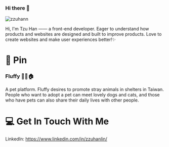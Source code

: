 ### Hi there 👋

![zzuhann](([https://images.unsplash.com/photo-1589759295109-40f13cd8bdba?ixlib=rb-1.2.1&ixid=MnwxMjA3fDB8MHxwaG90by1wYWdlfHx8fGVufDB8fHx8&auto=format&fit=crop&w=1770&q=80](https://images.unsplash.com/photo-1589759295109-40f13cd8bdba?ixlib=rb-1.2.1&ixid=MnwxMjA3fDB8MHxwaG90by1wYWdlfHx8fGVufDB8fHx8&auto=format&fit=crop&w=1770&q=80)) "zzuhann")

Hi, I'm Tzu Han —— a front-end developer. Eager to understand how products and websites are designed and built to improve products. Love to create websites and make user experiences better!✨

# 📌 Pin
### Fluffy 🐶🐱🏠
A pet platform. Fluffy desires to promote stray animals in shelters in Taiwan. People who want to adopt a pet can meet lovely dogs and cats, and those who have pets can also share their daily lives with other people.

# 💻 Get In Touch With Me
LinkedIn: <https://www.linkedin.com/in/zzuhanlin/>
